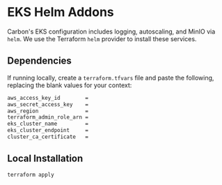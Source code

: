 # EKS Helm Addons

Carbon's EKS configuration includes logging, autoscaling, and MinIO via `helm`. We use the Terraform `helm` provider to install these services.

## Dependencies

If running locally, create a `terraform.tfvars` file and paste the following, replacing the blank values for your context:

``` bash
aws_access_key_id        =
aws_secret_access_key    =
aws_region               =
terraform_admin_role_arn =
eks_cluster_name         =
eks_cluster_endpoint     =
cluster_ca_certificate   =
```

## Local Installation

``` bash
terraform apply
```
